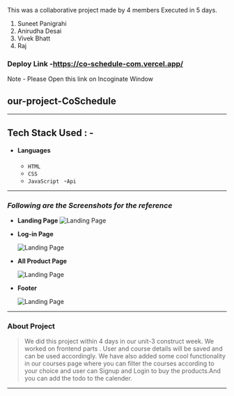 This was a collaborative project made by 4 members Executed in 5 days.
1) Suneet Panigrahi
2) Anirudha Desai
3) Vivek Bhatt
4) Raj
### Deploy Link -https://co-schedule-com.vercel.app/ 
Note - Please Open this link on Incoginate Window 

 ## our-project-CoSchedule
 
---

## Tech Stack Used : -

- #### Languages
  - `HTML`
  - `CSS`
  - `JavaScript `
  -`Api`    

---

### _Following are the Screenshots for the reference_

- **Landing Page**
  ![Landing Page](https://i.postimg.cc/nhwTcJf5/Screenshot-465.png)

- **Log-in Page**

  ![Landing Page](https://i.postimg.cc/gk76xkrv/Screenshot-466.png)




- **All Product Page**

  ![Landing Page](https://i.postimg.cc/D0X35gdf/Screenshot-468.png)

- **Footer**

  ![Landing Page](https://i.postimg.cc/Px8dFTdk/Screenshot-469.png)

---

### About Project

> We did this project within 4 days in our unit-3 construct week. We worked on frontend parts . User and course details will be saved and can be used accordingly. We have also added some cool functionality in our courses page where you can filter the courses according to your choice and user can Signup and Login to buy the products.And you can add the todo to the calender.

---

 

